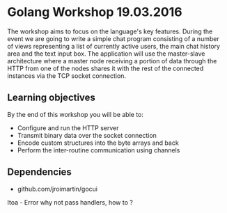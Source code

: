 # Golang Workshop 19.03.2016
The workshop aims to focus on the language's key features. During the event we are going to write a simple chat program consisting of a number of views representing a list of currently active users, the main chat history area and the text input box. The application will use the master-slave architecture where a master node receiving a portion of data through the HTTP from one of the nodes shares it with the rest of the connected instances via the TCP socket connection.

## Learning objectives
By the end of this workshop you will be able to:
- Configure and run the HTTP server
- Transmit binary data over the socket connection
- Encode custom structures into the byte arrays and back
- Perform the inter-routine communication using channels

## Dependencies
- github.com/jroimartin/gocui

Itoa - Error why not pass handlers, how to ?

